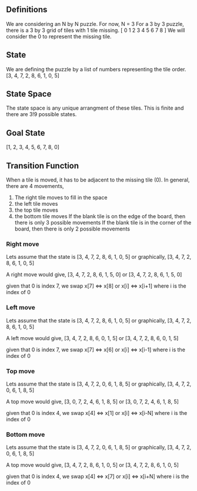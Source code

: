 ## Definitions
We are considering an N by N puzzle. For now, N = 3
For a 3 by 3 puzzle, there is a 3 by 3 grid of tiles with 1 tile missing.
    [ 0 1 2
      3 4 5
      6 7 8 ]
We will consider the 0 to represent the missing tile.

## State 
We are defining the puzzle by a list of numbers representing the tile order. [3, 4, 7, 2, 8, 6, 1, 0, 5]

## State Space
The state space is any unique arrangment of these tiles. This is finite and there are 3!9 possible states.

## Goal State
[1, 2, 3, 4, 5, 6, 7, 8, 0]

## Transition Function
When a tile is moved, it has to be adjacent to the missing tile (0).
In general, there are 4 movements,
1. The right tile moves to fill in the space
2. the left tile moves
3. the top tile moves
4. the bottom tile moves
If the blank tile is on the edge of the board, then there is only 3 possible movements
If the blank tile is in the corner of the board, then there is only 2 possible movements

### Right move
Lets assume that the state is 
[3, 4, 7, 2, 8, 6, 1, 0, 5] or graphically,
[3, 4, 7,
 2, 8, 6,
 1, 0, 5]

 A right move would give,
 [3, 4, 7,
 2, 8, 6,
 1, 5, 0] or
 [3, 4, 7, 2, 8, 6, 1, 5, 0]

given that 0 is index 7, we swap x[7] <=> x[8] or 
x[i] <=> x[i+1] where i is the index of 0

### Left move
Lets assume that the state is 
[3, 4, 7, 2, 8, 6, 1, 0, 5] or graphically,
[3, 4, 7,
 2, 8, 6,
 1, 0, 5]

 A left move would give,
 [3, 4, 7,
  2, 8, 6,
  0, 1, 5] or
 [3, 4, 7, 2, 8, 6, 0, 1, 5]

given that 0 is index 7, we swap x[7] <=> x[6] or 
x[i] <=> x[i-1] where i is the index of 0

### Top move
Lets assume that the state is 
[3, 4, 7, 2, 0, 6, 1, 8, 5] or graphically,
[3, 4, 7,
 2, 0, 6,
 1, 8, 5]

 A top move would give,
 [3, 0, 7,
  2, 4, 6,
  1, 8, 5] or
 [3, 0, 7, 2, 4, 6, 1, 8, 5]

given that 0 is index 4, we swap x[4] <=> x[1] or 
x[i] <=> x[i-N] where i is the index of 0

### Bottom move
Lets assume that the state is 
[3, 4, 7, 2, 0, 6, 1, 8, 5] or graphically,
[3, 4, 7,
 2, 0, 6,
 1, 8, 5]

 A top move would give,
 [3, 4, 7,
  2, 8, 6,
  1, 0, 5] or
 [3, 4, 7, 2, 8, 6, 1, 0, 5]

given that 0 is index 4, we swap x[4] <=> x[7] or 
x[i] <=> x[i+N] where i is the index of 0